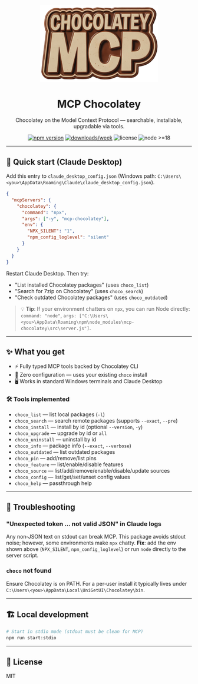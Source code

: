 <p align="center">
  <img src="./assets/choco_mcp_logo.png" width="320" alt="MCP Chocolatey logo"/>
</p>

<h1 align="center">MCP Chocolatey</h1>
<p align="center">Chocolatey on the Model Context Protocol — searchable, installable, upgradable via tools.</p>

<p align="center">
  <a href="https://www.npmjs.com/package/mcp-chocolatey"><img src="https://img.shields.io/npm/v/mcp-chocolatey.svg?logo=npm" alt="npm version"></a>
  <a href="https://www.npmjs.com/package/mcp-chocolatey"><img src="https://img.shields.io/npm/dw/mcp-chocolatey.svg" alt="downloads/week"></a>
  <img src="https://img.shields.io/npm/l/mcp-chocolatey.svg" alt="license">
  <img src="https://img.shields.io/node/v/mcp-chocolatey.svg" alt="node >=18">
</p>

---

## 🚀 Quick start (Claude Desktop)

Add this entry to `claude_desktop_config.json` (Windows path: `C:\Users\<you>\AppData\Roaming\Claude\claude_desktop_config.json`).

```json
{
  "mcpServers": {
    "chocolatey": {
      "command": "npx",
      "args": ["-y", "mcp-chocolatey"],
      "env": {
        "NPX_SILENT": "1",
        "npm_config_loglevel": "silent"
      }
    }
  }
}
```

Restart Claude Desktop. Then try:
- "List installed Chocolatey packages" (uses `choco_list`)
- "Search for 7zip on Chocolatey" (uses `choco_search`)
- "Check outdated Chocolatey packages" (uses `choco_outdated`)

> 💡 **Tip**: If your environment chatters on `npx`, you can run Node directly:  
> `command: "node"`, `args: ["C:\Users\<you>\AppData\Roaming\npm\node_modules\mcp-chocolatey\src\server.js"]`.

---

## ✨ What you get

- ⚡ Fully typed MCP tools backed by Chocolatey CLI
- 🔧 Zero configuration — uses your existing `choco` install
- 🖥️ Works in standard Windows terminals and Claude Desktop

### 🛠️ Tools implemented
- `choco_list` — list local packages (`-l`)
- `choco_search` — search remote packages (supports `--exact`, `--pre`)
- `choco_install` — install by id (optional `--version`, `-y`)
- `choco_upgrade` — upgrade by id or `all`
- `choco_uninstall` — uninstall by id
- `choco_info` — package info (`--exact`, `--verbose`)
- `choco_outdated` — list outdated packages
- `choco_pin` — add/remove/list pins
- `choco_feature` — list/enable/disable features
- `choco_source` — list/add/remove/enable/disable/update sources
- `choco_config` — list/get/set/unset config values
- `choco_help` — passthrough help

---

## 🔧 Troubleshooting

### "Unexpected token … not valid JSON" in Claude logs
Any non‑JSON text on stdout can break MCP. This package avoids stdout noise; however, some environments make `npx` chatty. **Fix**: add the env shown above (`NPX_SILENT`, `npm_config_loglevel`) or run `node` directly to the server script.

### `choco` not found
Ensure Chocolatey is on PATH. For a per‑user install it typically lives under `C:\Users\<you>\AppData\Local\UniGetUI\Chocolatey\bin`.

---

## 🏗️ Local development

```sh
# Start in stdio mode (stdout must be clean for MCP)
npm run start:stdio
```

---

## 📄 License
MIT
